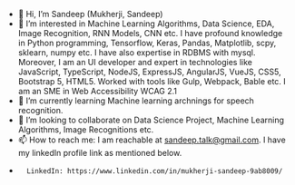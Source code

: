 - 👋 Hi, I’m Sandeep (Mukherji, Sandeep)
- 👀 I’m interested in Machine Learning Algorithms, Data Science, EDA, Image Recognition, RNN Models, CNN etc. I have profound knowledge in Python programming, Tensorflow, Keras, Pandas, Matplotlib, scpy, sklearn, numpy etc. I have also expertise in RDBMS with mysql. Moreover, I am an UI developer and expert in technologies like JavaScript, TypeScript, NodeJS, ExpressJS, AngularJS, VueJS, CSS5, Bootstrap 5, HTML5. Worked with tools like Gulp, Webpack, Bable etc. I am an SME in Web Accessibility WCAG 2.1 
- 🌱 I’m currently learning Machine learning archnings for speech recognition.
- 💞️ I’m looking to collaborate on Data Science Project, Machine Learning Algorithms, Image Recognitions etc.
- 📫 How to reach me: I am reachable at sandeep.talk@gmail.com. I have my linkedIn profile link as mentioned below.
-   	LinkedIn: https://www.linkedin.com/in/mukherji-sandeep-9ab8009/

<!---
access-sandeep/access-sandeep is a ✨ special ✨ repository because its `README.md` (this file) appears on your GitHub profile.
You can click the Preview link to take a look at your changes.
--->
